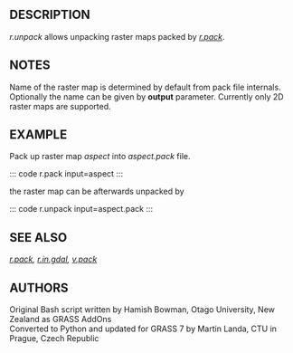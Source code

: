 ## DESCRIPTION

*r.unpack* allows unpacking raster maps packed by
*[r.pack](r.pack.html)*.

## NOTES

Name of the raster map is determined by default from pack file
internals. Optionally the name can be given by **output** parameter.
Currently only 2D raster maps are supported.

## EXAMPLE

Pack up raster map *aspect* into *aspect.pack* file.

::: code
    r.pack input=aspect
:::

the raster map can be afterwards unpacked by

::: code
    r.unpack input=aspect.pack
:::

## SEE ALSO

*[r.pack](r.pack.html), [r.in.gdal](r.in.gdal.html),
[v.pack](v.pack.html)*

## AUTHORS

Original Bash script written by Hamish Bowman, Otago University, New
Zealand as GRASS AddOns\
Converted to Python and updated for GRASS 7 by Martin Landa, CTU in
Prague, Czech Republic
